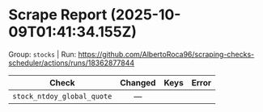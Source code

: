 # Scrape Report (2025-10-09T01:41:34.155Z)

Group: `stocks`  |  Run: https://github.com/AlbertoRoca96/scraping-checks-scheduler/actions/runs/18362877844

| Check | Changed | Keys | Error |
|---|:---:|:--|:--|
| `stock_ntdoy_global_quote` | — |  |  |
